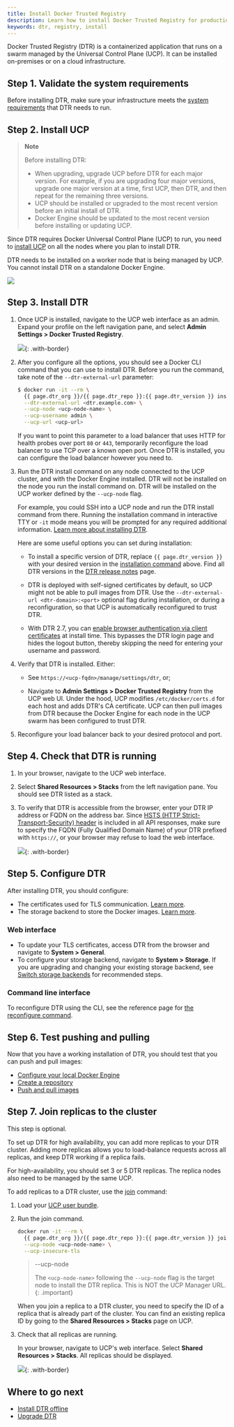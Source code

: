 ```yaml
---
title: Install Docker Trusted Registry
description: Learn how to install Docker Trusted Registry for production.
keywords: dtr, registry, install
---
```


Docker Trusted Registry (DTR) is a containerized application that runs on a
swarm managed by the Universal Control Plane (UCP). It can be installed
on-premises or on a cloud infrastructure.

## Step 1. Validate the system requirements

Before installing DTR, make sure your
infrastructure meets the [system requirements](./system-requirements) that DTR
needs to run.

## Step 2. Install UCP

>**Note**
>
> Before installing DTR:
> * When upgrading, upgrade UCP before DTR for each major version. For example,
> if you are upgrading four major versions, upgrade one major version at a
> time, first UCP, then DTR, and then repeat for the remaining three versions.
> * UCP should be installed or upgraded to the most recent version before an
> initial install of DTR.
> * Docker Engine should be updated to the most recent version before
> installing or updating UCP.

Since DTR requires Docker Universal Control Plane (UCP)
to run, you need to [install UCP](/ee/ucp/admin/install/) on all the nodes
where you plan to install DTR.

DTR needs to be installed on a worker node that is being managed by UCP.
You cannot install DTR on a standalone Docker Engine.

![](../../images/install-dtr-1.svg)


## Step 3. Install DTR

1. Once UCP is installed, navigate to the UCP web interface as an admin. Expand
your profile on the left navigation pane, and select **Admin Settings > Docker Trusted Registry**.

    ![](../../images/install-dtr-2.png){: .with-border}

2. After you configure all the options, you should see a Docker CLI command that you can use to install DTR. Before you run the command, take note of the `--dtr-external-url` parameter:

      ```bash
      $ docker run -it --rm \
        {{ page.dtr_org }}/{{ page.dtr_repo }}:{{ page.dtr_version }} install \
        --dtr-external-url <dtr.example.com> \
        --ucp-node <ucp-node-name> \
        --ucp-username admin \
        --ucp-url <ucp-url>
      ```

    If you want to point this parameter to a load balancer that uses HTTP for
    health probes over port `80` or `443`, temporarily reconfigure the load
    balancer to use TCP over a known open port. Once DTR is installed, you can configure the load balancer however you need to.

3. Run the DTR install command on any node connected to the UCP cluster, and with the Docker Engine installed. DTR will not be installed on the node you run
the install command on. DTR will be installed on the UCP worker defined by the
`--ucp-node` flag.

    For example, you could SSH into a UCP node and run the DTR install command
    from there.  Running the installation command in interactive TTY or `-it` mode
    means you will be prompted for any required additional information.  [Learn more about installing DTR](/reference/dtr/2.7/cli/install/).

    Here are some useful options you can set during installation:
    * To install a specific version of DTR, replace `{{ page.dtr_version }}` with
    your desired version in the [installation command](#step-3-install-dtr)
    above. Find all DTR versions in the [DTR release notes](/ee/dtr/release-notes/)
    page.

    * DTR is deployed with self-signed certificates by default, so UCP might not be
    able to pull images from DTR. Use the `--dtr-external-url <dtr-domain>:<port>`
    optional flag during installation, or during a reconfiguration, so that UCP is
    automatically reconfigured to trust DTR.

    * With DTR 2.7, you can [enable browser authentication via client
    certificates](/ee/enable-client-certificate-authentication/) at install
    time. This bypasses the DTR login page and hides the logout button, thereby
    skipping the need for entering your username and password.

4. Verify that DTR is installed. Either:
    *  See `https://<ucp-fqdn>/manage/settings/dtr`, or;

    *  Navigate to **Admin Settings > Docker Trusted Registry** from the UCP web UI. Under the hood, UCP modifies `/etc/docker/certs.d` for each host and adds DTR's CA certificate. UCP can then pull images from DTR because the Docker Engine for each node in the UCP swarm has been configured to trust DTR.

5. Reconfigure your load balancer back to your desired protocol and port.


## Step 4. Check that DTR is running

1. In your browser, navigate to the UCP web interface.

2. Select **Shared Resources > Stacks** from the left navigation pane. You should see DTR listed as a stack.

3. To verify that DTR is accessible from the browser, enter your DTR IP address or FQDN on the address bar.
Since [HSTS (HTTP Strict-Transport-Security)
header](https://en.wikipedia.org/wiki/HTTP_Strict_Transport_Security) is included in all API responses,
make sure to specify the FQDN (Fully Qualified Domain Name) of your DTR prefixed with `https://`,
or your browser may refuse to load the web interface.

    ![](../../images/create-repository-1.png){: .with-border}


## Step 5. Configure DTR

After installing DTR, you should configure:

  * The certificates used for TLS communication. [Learn more](../configure/use-your-own-tls-certificates.md).
  * The storage backend to store the Docker images. [Learn more](../configure/external-storage/index.md).

### Web interface

  * To update your TLS certificates, access DTR from the browser and navigate to **System > General**.
  * To configure your storage backend, navigate to **System > Storage**. If you are upgrading and changing your existing storage backend, see [Switch storage backends](/ee/dtr/admin/configure/external-storage/storage-backend-migration/) for recommended steps.

### Command line interface

  To reconfigure DTR using the CLI, see the reference page for [the reconfigure command](/reference/dtr/2.7/cli/reconfigure/).

## Step 6. Test pushing and pulling

Now that you have a working installation of DTR, you should test that you can
push and pull images:

* [Configure your local Docker Engine](../../user/access-dtr/index.md)
* [Create a repository](../../user/manage-images/index.md)
* [Push and pull images](../../user/manage-images/pull-and-push-images.md)

## Step 7. Join replicas to the cluster

This step is optional.

To set up DTR for high availability,
you can add more replicas to your DTR cluster. Adding more replicas allows you
to load-balance requests across all replicas, and keep DTR working if a
replica fails.

For high-availability, you should set 3 or 5 DTR replicas. The replica nodes also need
to be managed by the same UCP.

To add replicas to a DTR cluster, use the [join](/reference/dtr/2.7/cli/join/) command:

1. Load your [UCP user bundle](/ee/ucp/user-access/cli/#use-client-certificates).

2.  Run the join command.

    ```bash
    docker run -it --rm \
      {{ page.dtr_org }}/{{ page.dtr_repo }}:{{ page.dtr_version }} join \
      --ucp-node <ucp-node-name> \
      --ucp-insecure-tls
    ```

    > --ucp-node
    >
    > The `<ucp-node-name>` following the `--ucp-node` flag is the target node to
    > install the DTR replica. This is NOT the UCP Manager URL.
    {: .important}

    When you join a replica to a DTR cluster, you need to specify the
    ID of a replica that is already part of the cluster. You can find an
    existing replica ID by going to the **Shared Resources > Stacks** page on UCP.

3. Check that all replicas are running.

    In your browser, navigate to UCP's
    web interface. Select **Shared Resources > Stacks**. All replicas should
    be displayed.

    ![](../../images/install-dtr-6.png){: .with-border}

## Where to go next

- [Install DTR offline](install-offline.md)
- [Upgrade DTR](../upgrade.md)
